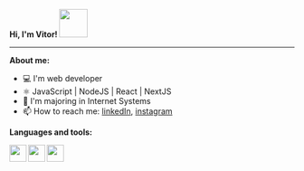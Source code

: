 **Hi, I'm Vitor! <img src="https://raw.githubusercontent.com/jakeliny/jakeliny/master/images/cat-gif.gif" width="50">**

* * *

**About me:**
- 💻 I'm web developer
- ⚛️ JavaScript | NodeJS | React | NextJS
- 📝 I'm majoring in Internet Systems
- 📫 How to reach me: [linkedIn](https://www.linkedin.com/in/vitor-henrique-130b46159/), [instagram](https://www.instagram.com/vitor_henr1que/)



**Languages and tools:**

<img align="left" height="30" src="https://github.com/vitorhenr1que/vitorhenr1que/assets/85037374/980fa497-0ed5-4786-8c62-53af304873ce">
<img align="left" height="30" src="https://github.com/vitorhenr1que/vitorhenr1que/assets/85037374/d3909e33-5342-4bea-96e5-9c39c892726d">
<img align="left" height="30" src="https://github.com/vitorhenr1que/vitorhenr1que/assets/85037374/7f880e38-ff39-42f2-bb2a-1b52f683f828">
